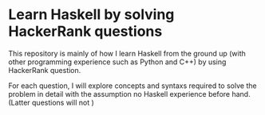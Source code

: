 # Learn Haskell by solving HackerRank questions

This repository is mainly of how I learn Haskell from the ground up (with other programming experience such as Python and C++) by using HackerRank question.

For each question, I will explore concepts and syntaxs required to solve the problem in detail with the assumption no Haskell experience before hand. (Latter questions will not ) 